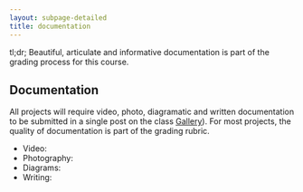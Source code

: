 ```yaml
---
layout: subpage-detailed
title: documentation
---
```


<p class="message">
	tl;dr; Beautiful, articulate and informative documentation is part of the grading process for this course. 
</p>

## Documentation

All projects will require video, photo, diagramatic and written documentation to be submitted in a single post on the class [Gallery]({{site.gallery}})). For most projects, the quality of documentation is part of the grading rubric. 

- Video: 
- Photography:
- Diagrams:
- Writing: 

